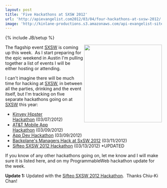```yaml
---
layout: post
title: 'Five Hackathons at SXSW 2012'
url: 'http://apievangelist.com2012/03/04/four-hackathons-at-sxsw-2012/'
image: 'http://kinlane-productions.s3.amazonaws.com/api-evangelist-site/blog/sxsw_2012_logo.png'
---
```

{% include JB/setup %}
<p>
     <a href="http://sxsw.com/"><img src="http://kinlane-productions.s3.amazonaws.com/events/sxsw_2012_logo.png"  width="250" align="right" /></a>
</p>
<p>
     The flagship event <a href="http://sxsw.com/">SXSW</a> is coming up this week.  As I start preparing for the epic weekend in Austin I'm pulling together a list of events I will be either hosting or attending.
</p>
<p>
     I can't imagine there will be much time for hacking at <a href="http://sxsw.com/">SXSW</a>, in between all the parties, drinking and the event itself, but I'm tracking on five separate hackathons going on at <a href="http://sxsw.com/">SXSW</a> this year:
</p>
<ul >
     <li>
          <a href="/events/kinvey_hipster_hackathon.php">Kinvey Hipster Hackathon</a> (03/07/2012)
     </li>
     <li>
          <a href="/events/att_mobile_app_hackathon__austin_sxsw.php">AT&amp;T Mobile App Hackathon</a> (03/09/2012)
     </li>
     <li>
          <a href="/events/app_dev_hackathon__sxsw.php">App Dev Hackathon</a> (03/09/2012)
     </li>
     <li>
          <a href="/events/backplanes_managers_hack_at_sxsw_2012.php">Backplane's Managers Hack at SxSW 2012</a> (03/11/2012)
     </li>
     <li>
          <a title="Sifteo SXSW 2012 Hackathon" href="/events/sifteo_sxsw_2012_hackathon.php">Sifteo SXSW 2012 Hackathon</a> (03/13/2012) *UPDATED
     </li>
</ul>
<p>
     If you know of any other hackathons going on, let me know and I will make sure it is listed here, and on my ProgrammableWeb hackathon update for the week.
</p>
<p>
     <strong>Update 1:</strong> Updated with the <a title="Sifteo SXSW 2012 Hackathon" href="/events/sifteo_sxsw_2012_hackathon.php">Sifteo SXSW 2012 Hackathon</a>.  Thanks Chiu-Ki Chan!
</p>
